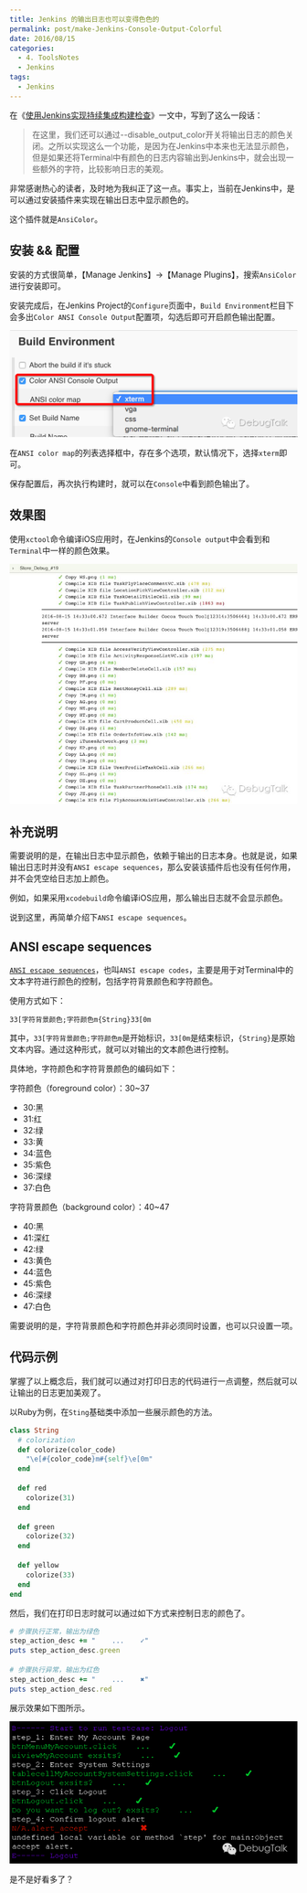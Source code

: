 ```yaml
---
title: Jenkins 的输出日志也可以变得色色的
permalink: post/make-Jenkins-Console-Output-Colorful
date: 2016/08/15
categories:
  - 4. ToolsNotes
  - Jenkins
tags:
  - Jenkins
---
```


在《[使用Jenkins实现持续集成构建检查](/post/Jenkins-CI-Automation-Test/)》一文中，写到了这么一段话：

> 在这里，我们还可以通过--disable_output_color开关将输出日志的颜色关闭。之所以实现这么一个功能，是因为在Jenkins中本来也无法显示颜色，但是如果还将Terminal中有颜色的日志内容输出到Jenkins中，就会出现一些额外的字符，比较影响日志的美观。

非常感谢热心的读者，及时地为我纠正了这一点。事实上，当前在Jenkins中，是可以通过安装插件来实现在输出日志中显示颜色的。

这个插件就是`AnsiColor`。

## 安装 && 配置

安装的方式很简单，【Manage Jenkins】->【Manage Plugins】，搜索`AnsiColor`进行安装即可。

安装完成后，在Jenkins Project的`Configure`页面中，`Build Environment`栏目下会多出`Color ANSI Console Output`配置项，勾选后即可开启颜色输出配置。

![Jenkins Color ANSI Console Output](/images/Jenkins_Color_ANSI_Console_Output.jpg)

在`ANSI color map`的列表选择框中，存在多个选项，默认情况下，选择`xterm`即可。

保存配置后，再次执行构建时，就可以在`Console`中看到颜色输出了。

## 效果图

使用`xctool`命令编译iOS应用时，在Jenkins的`Console output`中会看到和`Terminal`中一样的颜色效果。

![Jenkins Console Output Colored](/images/Jenkins_Console_Output_Colored.jpg)

## 补充说明

需要说明的是，在输出日志中显示颜色，依赖于输出的日志本身。也就是说，如果输出日志时并没有`ANSI escape sequences`，那么安装该插件后也没有任何作用，并不会凭空给日志加上颜色。

例如，如果采用`xcodebuild`命令编译iOS应用，那么输出日志就不会显示颜色。

说到这里，再简单介绍下`ANSI escape sequences`。

## ANSI escape sequences

[`ANSI escape sequences`](https://en.wikipedia.org/wiki/ANSI_escape_code)，也叫`ANSI escape codes`，主要是用于对Terminal中的文本字符进行颜色的控制，包括字符背景颜色和字符颜色。

使用方式如下：

`33[字符背景颜色;字符颜色m{String}33[0m`

其中，`33[字符背景颜色;字符颜色m`是开始标识，`33[0m`是结束标识，`{String}`是原始文本内容。通过这种形式，就可以对输出的文本颜色进行控制。

具体地，字符颜色和字符背景颜色的编码如下：

字符颜色（foreground color）：30~37

- 30:黑
- 31:红
- 32:绿
- 33:黄
- 34:蓝色
- 35:紫色
- 36:深绿
- 37:白色

字符背景颜色（background color）：40~47

- 40:黑
- 41:深红
- 42:绿
- 43:黄色
- 44:蓝色
- 45:紫色
- 46:深绿
- 47:白色

需要说明的是，字符背景颜色和字符颜色并非必须同时设置，也可以只设置一项。

## 代码示例

掌握了以上概念后，我们就可以通过对打印日志的代码进行一点调整，然后就可以让输出的日志更加美观了。

以Ruby为例，在`Sting`基础类中添加一些展示颜色的方法。

```ruby
class String
  # colorization
  def colorize(color_code)
    "\e[#{color_code}m#{self}\e[0m"
  end

  def red
    colorize(31)
  end

  def green
    colorize(32)
  end

  def yellow
    colorize(33)
  end
end
```

然后，我们在打印日志时就可以通过如下方式来控制日志的颜色了。

```ruby
# 步骤执行正常，输出为绿色
step_action_desc += "    ...    ✓"
puts step_action_desc.green

# 步骤执行异常，输出为红色
step_action_desc += "    ...    ✖"
puts step_action_desc.red
```

展示效果如下图所示。

![Terminal Output Colored](/images/Terminal_Output_Colored.jpg)

是不是好看多了？
